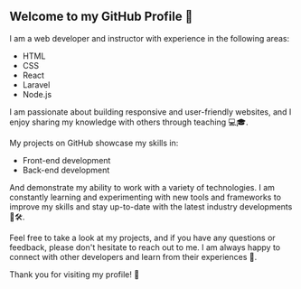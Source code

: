 ## Welcome to my GitHub Profile 🚀
I am a web developer and instructor with experience in the following areas:

- HTML
- CSS
- React
- Laravel
- Node.js

I am passionate about building responsive and user-friendly websites, and I enjoy sharing my knowledge with others through teaching 💻🎓.

My projects on GitHub showcase my skills in:

- Front-end development
- Back-end development

And demonstrate my ability to work with a variety of technologies. I am constantly learning and experimenting with new tools and frameworks to improve my skills and stay up-to-date with the latest industry developments 🔧🛠️.

Feel free to take a look at my projects, and if you have any questions or feedback, please don't hesitate to reach out to me. I am always happy to connect with other developers and learn from their experiences 🤝.

Thank you for visiting my profile! 🙏
